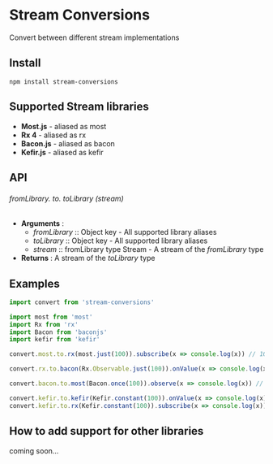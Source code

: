 # Stream Conversions
Convert between different stream implementations

## Install
```shell
npm install stream-conversions
```

## Supported Stream libraries
- **Most.js** - aliased as most
- **Rx 4** - aliased as rx
- **Bacon.js** - aliased as bacon
- **Kefir.js** - aliased as kefir

## API

###### *fromLibrary*. to. *toLibrary* (*stream*)

- **Arguments** :
  - *fromLibrary* :: Object key - All supported library aliases
  - *toLibrary* :: Object key - All supported library aliases
  - *stream* :: fromLibrary type Stream - A stream of the *fromLibrary* type
- **Returns** :
  A stream of the *toLibrary* type

## Examples
```js
import convert from 'stream-conversions'

import most from 'most'
import Rx from 'rx'
import Bacon from 'baconjs'
import kefir from 'kefir'

convert.most.to.rx(most.just(100)).subscribe(x => console.log(x)) // 100

convert.rx.to.bacon(Rx.Observable.just(100)).onValue(x => console.log(x)) // 100

convert.bacon.to.most(Bacon.once(100)).observe(x => console.log(x)) // 100

convert.kefir.to.kefir(Kefir.constant(100)).onValue(x => console.log(x)) // 100
convert.kefir.to.rx(Kefir.constant(100)).subscribe(x => console.log(x)) // 100

```

## How to add support for other libraries

coming soon...
